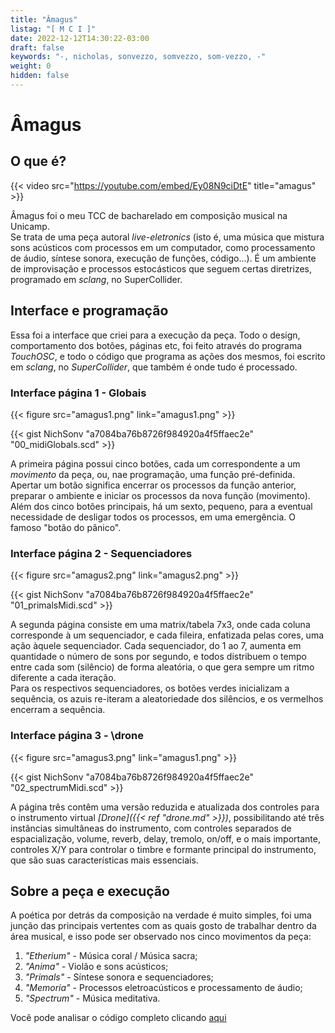 ```yaml
---
title: "Âmagus"
listag: "[ M C I ]"
date: 2022-12-12T14:30:22-03:00
draft: false
keywords: "-, nicholas, sonvezzo, somvezzo, som-vezzo, -"
weight: 0
hidden: false
---
```

# Âmagus

## O que é?

{{< video src="https://youtube.com/embed/Ey08N9ciDtE" title="amagus" >}}

Âmagus foi o meu TCC de bacharelado em composição musical na Unicamp.  
Se trata de uma peça autoral _live-eletronics_ (isto é, uma música que mistura sons acústicos com processos em um computador, como processamento de áudio, síntese sonora, execução de funções, código...). É um ambiente de improvisação e processos estocásticos que seguem certas diretrizes, programado em _sclang_, no SuperCollider.

## Interface e programação

Essa foi a interface que criei para a execução da peça. Todo o design, comportamento dos botões, páginas etc, foi feito através do programa _TouchOSC_, e todo o código que programa as ações dos mesmos, foi escrito em _sclang_, no _SuperCollider_, que também é onde tudo é processado.

### Interface página 1 - Globais

{{< figure src="amagus1.png" link="amagus1.png" >}}

{{< gist NichSonv "a7084ba76b8726f984920a4f5ffaec2e" "00_midiGlobals.scd" >}}

A primeira página possui cinco botões, cada um correspondente a um _movimento_ da peça, ou, nae programação, uma função pré-definida. Apertar um botão significa encerrar os processos da função anterior, preparar o ambiente e iniciar os processos da nova função (movimento).  
Além dos cinco botões principais, há um sexto, pequeno, para a eventual necessidade de desligar todos os processos, em uma emergência. O famoso "botão do pânico".

### Interface página 2 - Sequenciadores

{{< figure src="amagus2.png" link="amagus2.png" >}}

{{< gist NichSonv "a7084ba76b8726f984920a4f5ffaec2e" "01_primalsMidi.scd" >}}

A segunda página consiste em uma matrix/tabela 7x3, onde cada coluna corresponde à um sequenciador, e cada fileira, enfatizada pelas cores, uma ação àquele sequenciador. Cada sequenciador, do 1 ao 7, aumenta em quantidade o número de sons por segundo, e todos distribuem o tempo entre cada som (silêncio) de forma aleatória, o que gera sempre um ritmo diferente a cada iteração.  
Para os respectivos sequenciadores, os botões verdes inicializam a sequência, os azuis re-iteram a aleatoriedade dos silêncios, e os vermelhos encerram a sequência.

### Interface página 3 - \drone

{{< figure src="amagus3.png" link="amagus1.png" >}}

{{< gist NichSonv "a7084ba76b8726f984920a4f5ffaec2e" "02_spectrumMidi.scd" >}}

A página três contêm uma versão reduzida e atualizada dos controles para o instrumento virtual _[Drone]({{< ref "drone.md" >}})_, possibilitando até três instâncias simultâneas do instrumento, com controles separados de espacialização, volume, reverb, delay, tremolo, on/off, e o mais importante, controles X/Y para controlar o timbre e formante principal do instrumento, que são suas características mais essenciais.

## Sobre a peça e execução

A poética por detrás da composição na verdade é muito simples, foi uma junção das principais vertentes com as quais gosto de trabalhar dentro da área musical, e isso pode ser observado nos cinco movimentos da peça:

1. _"Etherium"_ - Música coral / Música sacra;
2. _"Anima"_ - Violão e sons acústicos;
3. _"Primals"_ - Síntese sonora e sequenciadores;
4. _"Memoria"_ - Processos eletroacústicos e processamento de áudio;
5. _"Spectrum"_ - Música meditativa.

Você pode analisar o código completo clicando [aqui](https://github.com/NichSonv/compositions/blob/abd53d6ad0e959b7159114f08dc05bce09b3e79d/amagus.scd)

<!-- 
planejamento conteúdo:
- Resumo do que é 
- Interface e programação
- Sobre a peça - poética e execução
-->